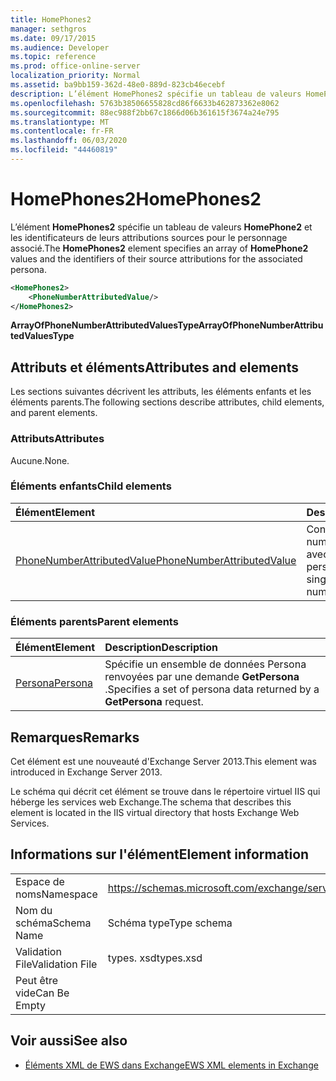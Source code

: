 ```yaml
---
title: HomePhones2
manager: sethgros
ms.date: 09/17/2015
ms.audience: Developer
ms.topic: reference
ms.prod: office-online-server
localization_priority: Normal
ms.assetid: ba9bb159-362d-48e0-889d-823cb46ecebf
description: L’élément HomePhones2 spécifie un tableau de valeurs HomePhone2 et les identificateurs de leurs attributions sources pour le personnage associé.
ms.openlocfilehash: 5763b38506655828cd86f6633b462873362e8062
ms.sourcegitcommit: 88ec988f2bb67c1866d06b361615f3674a24e795
ms.translationtype: MT
ms.contentlocale: fr-FR
ms.lasthandoff: 06/03/2020
ms.locfileid: "44460819"
---
```

# <a name="homephones2"></a><span data-ttu-id="4f019-103">HomePhones2</span><span class="sxs-lookup"><span data-stu-id="4f019-103">HomePhones2</span></span>

<span data-ttu-id="4f019-104">L’élément **HomePhones2** spécifie un tableau de valeurs **HomePhone2** et les identificateurs de leurs attributions sources pour le personnage associé.</span><span class="sxs-lookup"><span data-stu-id="4f019-104">The **HomePhones2** element specifies an array of **HomePhone2** values and the identifiers of their source attributions for the associated persona.</span></span> 
  
```XML
<HomePhones2>
    <PhoneNumberAttributedValue/>
</HomePhones2>
```

 <span data-ttu-id="4f019-105">**ArrayOfPhoneNumberAttributedValuesType**</span><span class="sxs-lookup"><span data-stu-id="4f019-105">**ArrayOfPhoneNumberAttributedValuesType**</span></span>
## <a name="attributes-and-elements"></a><span data-ttu-id="4f019-106">Attributs et éléments</span><span class="sxs-lookup"><span data-stu-id="4f019-106">Attributes and elements</span></span>

<span data-ttu-id="4f019-107">Les sections suivantes décrivent les attributs, les éléments enfants et les éléments parents.</span><span class="sxs-lookup"><span data-stu-id="4f019-107">The following sections describe attributes, child elements, and parent elements.</span></span>
  
### <a name="attributes"></a><span data-ttu-id="4f019-108">Attributs</span><span class="sxs-lookup"><span data-stu-id="4f019-108">Attributes</span></span>

<span data-ttu-id="4f019-109">Aucune.</span><span class="sxs-lookup"><span data-stu-id="4f019-109">None.</span></span>
  
### <a name="child-elements"></a><span data-ttu-id="4f019-110">Éléments enfants</span><span class="sxs-lookup"><span data-stu-id="4f019-110">Child elements</span></span>

|<span data-ttu-id="4f019-111">**Élément**</span><span class="sxs-lookup"><span data-stu-id="4f019-111">**Element**</span></span>|<span data-ttu-id="4f019-112">**Description**</span><span class="sxs-lookup"><span data-stu-id="4f019-112">**Description**</span></span>|
|:-----|:-----|
|[<span data-ttu-id="4f019-113">PhoneNumberAttributedValue</span><span class="sxs-lookup"><span data-stu-id="4f019-113">PhoneNumberAttributedValue</span></span>](phonenumberattributedvalue.md) <br/> |<span data-ttu-id="4f019-114">Contient un seul numéro de téléphone avec attributs pour un personnage.</span><span class="sxs-lookup"><span data-stu-id="4f019-114">Contains a single attributed phone number for a persona.</span></span>  <br/> |
   
### <a name="parent-elements"></a><span data-ttu-id="4f019-115">Éléments parents</span><span class="sxs-lookup"><span data-stu-id="4f019-115">Parent elements</span></span>

|<span data-ttu-id="4f019-116">**Élément**</span><span class="sxs-lookup"><span data-stu-id="4f019-116">**Element**</span></span>|<span data-ttu-id="4f019-117">**Description**</span><span class="sxs-lookup"><span data-stu-id="4f019-117">**Description**</span></span>|
|:-----|:-----|
|[<span data-ttu-id="4f019-118">Persona</span><span class="sxs-lookup"><span data-stu-id="4f019-118">Persona</span></span>](persona.md) <br/> |<span data-ttu-id="4f019-119">Spécifie un ensemble de données Persona renvoyées par une demande **GetPersona** .</span><span class="sxs-lookup"><span data-stu-id="4f019-119">Specifies a set of persona data returned by a **GetPersona** request.</span></span>  <br/> |
   
## <a name="remarks"></a><span data-ttu-id="4f019-120">Remarques</span><span class="sxs-lookup"><span data-stu-id="4f019-120">Remarks</span></span>

<span data-ttu-id="4f019-121">Cet élément est une nouveauté d'Exchange Server 2013.</span><span class="sxs-lookup"><span data-stu-id="4f019-121">This element was introduced in Exchange Server 2013.</span></span>
  
<span data-ttu-id="4f019-122">Le schéma qui décrit cet élément se trouve dans le répertoire virtuel IIS qui héberge les services web Exchange.</span><span class="sxs-lookup"><span data-stu-id="4f019-122">The schema that describes this element is located in the IIS virtual directory that hosts Exchange Web Services.</span></span>
  
## <a name="element-information"></a><span data-ttu-id="4f019-123">Informations sur l'élément</span><span class="sxs-lookup"><span data-stu-id="4f019-123">Element information</span></span>

|||
|:-----|:-----|
|<span data-ttu-id="4f019-124">Espace de noms</span><span class="sxs-lookup"><span data-stu-id="4f019-124">Namespace</span></span>  <br/> |https://schemas.microsoft.com/exchange/services/2006/types  <br/> |
|<span data-ttu-id="4f019-125">Nom du schéma</span><span class="sxs-lookup"><span data-stu-id="4f019-125">Schema Name</span></span>  <br/> |<span data-ttu-id="4f019-126">Schéma type</span><span class="sxs-lookup"><span data-stu-id="4f019-126">Type schema</span></span>  <br/> |
|<span data-ttu-id="4f019-127">Validation File</span><span class="sxs-lookup"><span data-stu-id="4f019-127">Validation File</span></span>  <br/> |<span data-ttu-id="4f019-128">types. xsd</span><span class="sxs-lookup"><span data-stu-id="4f019-128">types.xsd</span></span>  <br/> |
|<span data-ttu-id="4f019-129">Peut être vide</span><span class="sxs-lookup"><span data-stu-id="4f019-129">Can Be Empty</span></span>  <br/> ||
   
## <a name="see-also"></a><span data-ttu-id="4f019-130">Voir aussi</span><span class="sxs-lookup"><span data-stu-id="4f019-130">See also</span></span>



- [<span data-ttu-id="4f019-131">Éléments XML de EWS dans Exchange</span><span class="sxs-lookup"><span data-stu-id="4f019-131">EWS XML elements in Exchange</span></span>](ews-xml-elements-in-exchange.md)


